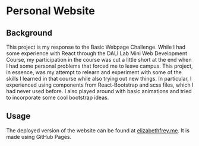 # Personal Website

## Background
This project is my response to the Basic Webpage Challenge. While I had some experience with React through the DALI Lab Mini Web Development Course, my participation in the course was cut a little short at the end when I had some personal problems that forced me to leave campus. This project, in essence, was my attempt to relearn and experiment with some of the skills I learned in that course while also trying out new things. In particular, I experienced using components from React-Bootstrap and scss files, which I had never used before. I also played around with basic animations and tried to incorporate some cool bootstrap ideas. 

## Usage
The deployed version of the website can be found at [elizabethfrey.me](https://www.elizabethfrey.me). It is made using GitHub Pages. 
